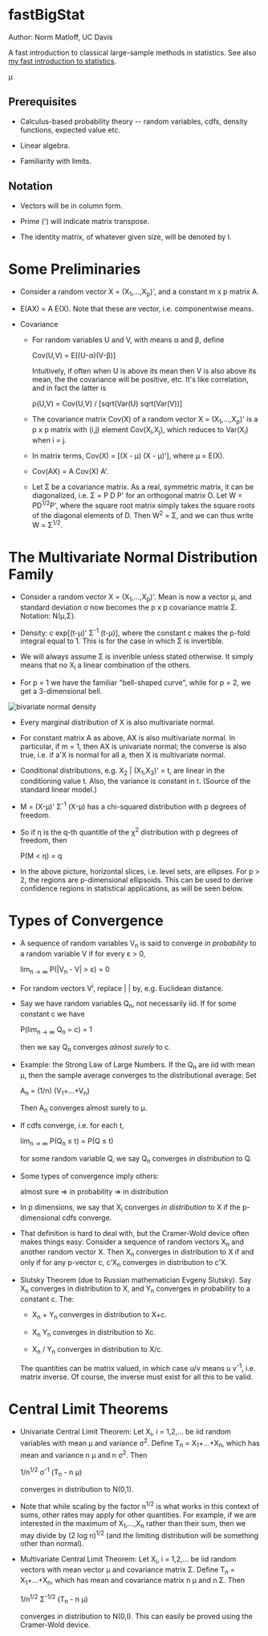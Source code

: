 
# fastBigStat

Author: Norm Matloff, UC Davis

A fast introduction to classical large-sample methods in statistics.
See also [my fast introduction to
statistics](https://github.com/matloff/fastStat).

&mu;

## Prerequisites 

* Calculus-based probability theory -- random variables, cdfs, density
  functions, expected value etc.

* Linear algebra.

* Familiarity with limits.

## Notation

* Vectors will be in column form. 

* Prime (') will indicate matrix transpose.  

* The identity matrix, of whatever given size, will be denoted by I.

# Some Preliminaries 

* Consider a random vector X = (X<sub>1</sub>,...,X<sub>p</sub>)', 
  and a constant m x p matrix A.

* E(AX) = A E(X).  Note that these are vector, i.e. componentwise
  means.

* Covariance

    - For random variables U and V, with means &alpha; and &beta;,
      define 

      Cov(U,V) = E[(U-&alpha;)(V-&beta;)]

      Intuitively, if often when U is above its mean then V is also
      above its mean, the the covariance will be positive, etc. It's
      like correlation, and in fact the latter is

      &rho;(U,V) = Cov(U,V) / [sqrt(Var(U) sqrt(Var(V))]

    - The covariance matrix Cov(X) of a random vector 
      X = (X<sub>1</sub>,...,X<sub>p</sub>)' is a p x p
      matrix with (i,j) element Cov(X<sub>i</sub>,X<sub>j</sub>),
      which reduces to Var(X<sub>i</sub>) when i = j.

    - In matrix terms, Cov(X) = [(X - &mu;) (X - &mu;)'], where &mu; =
      E(X).

    - Cov(AX) = A Cov(X) A'.

    - Let &Sigma; be a covariance matrix. As a real, symmetric matrix,
      it can be diagonalized, i.e. &Sigma; = P D P' for an orthogonal
      matrix O. Let W = PD<sup>1/2</sup>P', where the square root
      matrix simply takes the square roots of the diagonal elements of
      D. Then W<sup>2</sup> = &Sigma;, and we can thus write 
      W = &Sigma;<sup>1/2</sup>.

# The Multivariate Normal Distribution Family

* Consider a random vector X = (X<sub>1</sub>,...,X<sub>p</sub>)'. Mean
  is now a vector &mu;, and standard deviation &sigma; now becomes the
  p x p covariance matrix &Sigma;.  Notation: N(&mu;,&Sigma;).

* Density: c exp[(t-&mu;)' &Sigma;<sup>-1</sup> (t-&mu;)], where the
  constant c makes the p-fold integral equal to 1.  This is for the case
  in which &Sigma; is invertible. 

* We will always assume &Sigma; is inverible  unless stated otherwise.
  It simply means that no X<sub>i</sub> a linear combination of the
  others.

* For p = 1 we have the familiar "bell-shaped curve", while
  for p = 2, we get a 3-dimensional bell.

![bivariate normal density](Bell.png)

* Every marginal distribution of X is also multivariate normal.

* For constant matrix A as above, AX is also multivariate normal. In
  particular, if m = 1, then AX is univariate normal; the converse is
  also true, i.e. if a'X is normal for all a, then X is multivariate
  normal.

* Conditional distributions, e.g. X<sub>2</sub> |
  (X<sub>1</sub>,X<sub>3</sub>)' = t, are linear in the 
  conditioning value t.  Also, the variance is constant in t.
  (Source of the standard linear model.)

* M = (X-&mu;)' &Sigma;<sup>-1</sup> (X-&mu;) has a chi-squared distribution
  with p degrees of freedom.

* So if &eta; is the q-th quantitle of the &chi;<sup>2</sup>
  distribution with p degrees of freedom, then

  P(M < &eta;) = q

* In the above picture, horizontal slices, i.e. level sets, are
  ellipses. For p > 2, the regions are p-dimensional ellipsoids. This
  can be used to derive confidence regions in statistical applications,
  as will be seen below.

# Types of Convergence

* A sequence of random variables V<sub>n</sub> is said to converge 
  *in probability* to a random variable V if for every &epsilon; > 0,

  lim<sub>n &rarr; &infin;</sub> P(|V<sub>n</sub> - V| > &epsilon;) = 0
 
* For random vectors V<sup>i</sup>, replace | | by, e.g. Euclidean
  distance.

* Say we have random variables Q<sub>n</sub>, not necessarily iid. If
  for some constant c we have

  P(lim<sub>n &rarr; &infin;</sub> Q<sub>n</sub> = c) = 1

  then we say Q<sub>n</sub> converges *almost surely* to c.

* Example: the Strong Law of Large Numbers. If the Q<sub>n</sub> are
  iid with mean &mu;, then the sample average converges to the
  distributional average: Set

  A<sub>n</sub> = (1/n) (V<sub>1</sub>+...+V<sub>n</sub>)

  Then A<sub>n</sub> converges almost surely to &mu;.

* If cdfs converge, i.e. for each t,

   lim<sub>n &rarr; &infin;</sub> P(Q<sub>n</sub> &le; t) = P(Q &le; t) 

  for some random variable Q, we say Q<sub>n</sub> converges *in
  distribution* to Q.

* Some types of convergence imply others:

  almost sure => in probability => in distribution 

* In p dimensions, we say that X<sub>i</sub> converges *in distribution* 
  to X if the p-dimensional cdfs converge.

* That definition is hard to deal with, but the Cramer-Wold device often
  makes things easy: Consider a sequence of random vectors X<sub>n</sub>
  and another random vector X. Then X<sub>n</sub> converges in
  distribution to X if and only if for any p-vector c, c'X<sub>n</sub>
  converges in distribution to c'X.

* Slutsky Theorem (due to Russian mathematician Evgeny Slutsky). Say
  X<sub>n</sub> converges in distribution to X, and Y<sub>n</sub>
  converges in probability to a constant c. The:

    - X<sub>n</sub> + Y<sub>n</sub> converges in distribution to X+c.

    - X<sub>n</sub> Y<sub>n</sub> converges in distribution to Xc.

    - X<sub>n</sub> / Y<sub>n</sub> converges in distribution to X/c.
     
  The quantities can be matrix valued, in which case u/v means u
  v<sup>-1</sup>, i.e. matrix inverse.  Of course, the inverse must
  exist for all this to be valid.

# Central Limit Theorems

* Univariate Central Limit Theorem: Let X<sub>i</sub>, i = 1,2,... be
  iid random variables with mean &mu; and variance &sigma;<sup>2</sup>.
  Define T<sub>n</sub> = X<sub>1</sub>+...+X<sub>n</sub>, which has mean
  and variance n &mu; and n &sigma;<sup>2</sup>. Then 

    1/n<sup>1/2</sup> &sigma;<sup>-1</sup> (T<sub>n</sub> - n &mu;)

  converges in distribution to N(0,1).

* Note that while scaling by the factor n<sup>1/2</sup> is what works in
  this context of sums, other rates may apply for other quantities. For
  example, if we are interested in the maximum of
  X<sub>1</sub>,...,X<sub>n</sub> rather than their sum, then 
  we may divide by (2 log n)<sup>1/2</sup> (and the limiting 
  distribution will be something other than normal).

* Multivariate Central Limit Theorem: Let X<sub>i</sub>, i = 1,2,... be
  iid random vectors with mean vector &mu; and covariance matrix &Sigma;.
  Define T<sub>n</sub> = X<sub>1</sub>+...+X<sub>n</sub>, which has mean
  and covariance matrix n &mu; and n &Sigma;. Then 

    1/n<sup>1/2</sup> &Sigma;<sup>-1/2</sup> (T<sub>n</sub> - n &mu;)

  converges in distribution to  N(0,I). This can easily be proved using
  the Cramer-Wold device.
